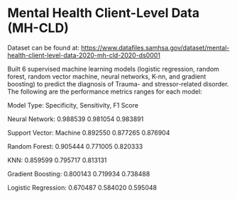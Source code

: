 # Mental Health Client-Level Data (MH-CLD)

Dataset can be found at:
https://www.datafiles.samhsa.gov/dataset/mental-health-client-level-data-2020-mh-cld-2020-ds0001

Built 6 supervised machine learning models (logistic regression, random forest, random vector machine, neural networks, K-nn, and gradient boosting) to predict the diagnosis of Trauma- and stressor-related disorder. The following are the performance metrics ranges for each model:

Model Type: Specificity, Sensitivity, F1 Score

Neural Network:	0.988539	0.981054	0.983891 

Support Vector: Machine	0.892550	0.877265	0.876904

Random Forest:	0.905444	0.771005	0.820333

KNN:	0.859599	0.795717	0.813131

Gradient Boosting:	0.800143	0.719934	0.738488

Logistic Regression:	0.670487	0.584020	0.595048
